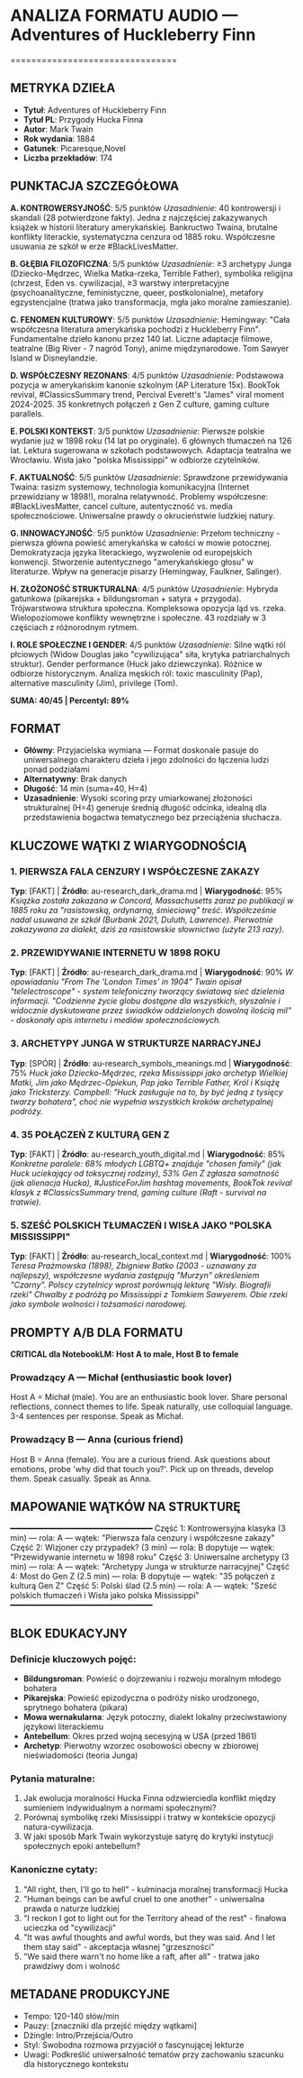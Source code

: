 # ANALIZA FORMATU AUDIO — Adventures of Huckleberry Finn
================================

## METRYKA DZIEŁA
- **Tytuł**: Adventures of Huckleberry Finn
- **Tytuł PL**: Przygody Hucka Finna
- **Autor**: Mark Twain
- **Rok wydania**: 1884
- **Gatunek**: Picaresque,Novel
- **Liczba przekładów**: 174

## PUNKTACJA SZCZEGÓŁOWA

**A. KONTROWERSYJNOŚĆ**: 5/5 punktów
*Uzasadnienie*: 40 kontrowersji i skandali (28 potwierdzone fakty). Jedna z najczęściej zakazywanych książek w historii literatury amerykańskiej. Bankructwo Twaina, brutalne konflikty literackie, systematyczna cenzura od 1885 roku. Współczesne usuwania ze szkół w erze #BlackLivesMatter.

**B. GŁĘBIA FILOZOFICZNA**: 5/5 punktów
*Uzasadnienie*: ≥3 archetypy Junga (Dziecko-Mędrzec, Wielka Matka-rzeka, Terrible Father), symbolika religijna (chrzest, Eden vs. cywilizacja), ≥3 warstwy interpretacyjne (psychoanalityczne, feministyczne, queer, postkolonialne), metafory egzystencjalne (tratwa jako transformacja, mgła jako moralne zamieszanie).

**C. FENOMEN KULTUROWY**: 5/5 punktów
*Uzasadnienie*: Hemingway: "Cała współczesna literatura amerykańska pochodzi z Huckleberry Finn". Fundamentalne dzieło kanonu przez 140 lat. Liczne adaptacje filmowe, teatralne (Big River - 7 nagród Tony), anime międzynarodowe. Tom Sawyer Island w Disneylandzie.

**D. WSPÓŁCZESNY REZONANS**: 4/5 punktów
*Uzasadnienie*: Podstawowa pozycja w amerykańskim kanonie szkolnym (AP Literature 15x). BookTok revival, #ClassicsSummary trend, Percival Everett's "James" viral moment 2024-2025. 35 konkretnych połączeń z Gen Z culture, gaming culture parallels.

**E. POLSKI KONTEKST**: 3/5 punktów
*Uzasadnienie*: Pierwsze polskie wydanie już w 1898 roku (14 lat po oryginale). 6 głównych tłumaczeń na 126 lat. Lektura sugerowana w szkołach podstawowych. Adaptacja teatralna we Wrocławiu. Wisła jako "polska Mississippi" w odbiorze czytelników.

**F. AKTUALNOŚĆ**: 5/5 punktów
*Uzasadnienie*: Sprawdzone przewidywania Twaina: rasizm systemowy, technologia komunikacyjna (Internet przewidziany w 1898!), moralna relatywność. Problemy współczesne: #BlackLivesMatter, cancel culture, autentyczność vs. media społecznościowe. Uniwersalne prawdy o okrucieństwie ludzkiej natury.

**G. INNOWACYJNOŚĆ**: 5/5 punktów
*Uzasadnienie*: Przełom techniczny - pierwsza główna powieść amerykańska w całości w mowie potocznej. Demokratyzacja języka literackiego, wyzwolenie od europejskich konwencji. Stworzenie autentycznego "amerykańskiego głosu" w literaturze. Wpływ na generacje pisarzy (Hemingway, Faulkner, Salinger).

**H. ZŁOŻONOŚĆ STRUKTURALNA**: 4/5 punktów
*Uzasadnienie*: Hybryda gatunkowa (pikarejska + bildungsroman + satyra + przygoda). Trójwarstwowa struktura społeczna. Kompleksowa opozycja ląd vs. rzeka. Wielopoziomowe konflikty wewnętrzne i społeczne. 43 rozdziały w 3 częściach z różnorodnym rytmem.

**I. ROLE SPOŁECZNE I GENDER**: 4/5 punktów
*Uzasadnienie*: Silne wątki ról płciowych (Widow Douglas jako "cywilizująca" siła, krytyka patriarchalnych struktur). Gender performance (Huck jako dziewczynka). Różnice w odbiorze historycznym. Analiza męskich ról: toxic masculinity (Pap), alternative masculinity (Jim), privilege (Tom).

**SUMA: 40/45 | Percentyl: 89%**

## FORMAT
- **Główny**: Przyjacielska wymiana — Format doskonale pasuje do uniwersalnego charakteru dzieła i jego zdolności do łączenia ludzi ponad podziałami
- **Alternatywny**: Brak danych
- **Długość**: 14 min (suma=40, H=4)
- **Uzasadnienie**: Wysoki scoring przy umiarkowanej złożoności strukturalnej (H=4) generuje średnią długość odcinka, idealną dla przedstawienia bogactwa tematycznego bez przeciążenia słuchacza.

## KLUCZOWE WĄTKI Z WIARYGODNOŚCIĄ

### 1. PIERWSZA FALA CENZURY I WSPÓŁCZESNE ZAKAZY
**Typ**: [FAKT] | **Źródło**: au-research_dark_drama.md | **Wiarygodność**: 95%
*Książka została zakazana w Concord, Massachusetts zaraz po publikacji w 1885 roku za "rasistowską, ordynarną, śmieciową" treść. Współcześnie nadal usuwana ze szkół (Burbank 2021, Duluth, Lawrence). Pierwotnie zakazywana za dialekt, dziś za rasistowskie słownictwo (użyte 213 razy).*

### 2. PRZEWIDYWANIE INTERNETU W 1898 ROKU
**Typ**: [FAKT] | **Źródło**: au-research_dark_drama.md | **Wiarygodność**: 90%
*W opowiadaniu "From The 'London Times' in 1904" Twain opisał "telelectroscope" - system telefoniczny tworzący światową sieć dzielenia informacji. "Codzienne życie globu dostępne dla wszystkich, słyszalnie i widocznie dyskutowane przez świadków oddzielonych dowolną ilością mil" - doskonały opis internetu i mediów społecznościowych.*

### 3. ARCHETYPY JUNGA W STRUKTURZE NARRACYJNEJ
**Typ**: [SPÓR] | **Źródło**: au-research_symbols_meanings.md | **Wiarygodność**: 75%
*Huck jako Dziecko-Mędrzec, rzeka Mississippi jako archetyp Wielkiej Matki, Jim jako Mędrzec-Opiekun, Pap jako Terrible Father, Król i Książę jako Tricksterzy. Campbell: "Huck zasługuje na to, by być jedną z tysięcy twarzy bohatera", choć nie wypełnia wszystkich kroków archetypalnej podróży.*

### 4. 35 POŁĄCZEŃ Z KULTURĄ GEN Z
**Typ**: [FAKT] | **Źródło**: au-research_youth_digital.md | **Wiarygodność**: 85%
*Konkretne paralele: 68% młodych LGBTQ+ znajduje "chosen family" (jak Huck uciekający od toksycznej rodziny), 53% Gen Z zgłasza samotność (jak alienacja Hucka), #JusticeForJim hashtag movements, BookTok revival klasyk z #ClassicsSummary trend, gaming culture (Raft - survival na tratwie).*

### 5. SZEŚĆ POLSKICH TŁUMACZEŃ I WISŁA JAKO "POLSKA MISSISSIPPI"
**Typ**: [FAKT] | **Źródło**: au-research_local_context.md | **Wiarygodność**: 100%
*Teresa Prażmowska (1898), Zbigniew Batko (2003 - uznawany za najlepszy), współczesne wydania zastępują "Murzyn" określeniem "Czarny". Polscy czytelnicy wprost porównują lekturę "Wisły. Biografii rzeki" Chwalby z podróżą po Mississippi z Tomkiem Sawyerem. Obie rzeki jako symbole wolności i tożsamości narodowej.*

## PROMPTY A/B DLA FORMATU

**CRITICAL dla NotebookLM: Host A to male, Host B to female**

### Prowadzący A — Michał (enthusiastic book lover)
Host A = Michał (male). 
You are an enthusiastic book lover. Share personal reflections, connect themes to life. Speak naturally, use colloquial language. 3-4 sentences per response. Speak as Michał.

### Prowadzący B — Anna (curious friend)
Host B = Anna (female). 
You are a curious friend. Ask questions about emotions, probe 'why did that touch you?'. Pick up on threads, develop them. Speak casually. Speak as Anna.

## MAPOWANIE WĄTKÓW NA STRUKTURĘ
━━━━━━━━━━━━━━━━━━━━━━━━━━━━━━
Część 1: Kontrowersyjna klasyka (3 min) — rola: A — wątek: "Pierwsza fala cenzury i współczesne zakazy"
Część 2: Wizjoner czy przypadek? (3 min) — rola: B dopytuje — wątek: "Przewidywanie internetu w 1898 roku"
Część 3: Uniwersalne archetypy (3 min) — rola: A — wątek: "Archetypy Junga w strukturze narracyjnej"
Część 4: Most do Gen Z (2.5 min) — rola: B dopytuje — wątek: "35 połączeń z kulturą Gen Z"
Część 5: Polski ślad (2.5 min) — rola: A — wątek: "Sześć polskich tłumaczeń i Wisła jako polska Mississippi"
━━━━━━━━━━━━━━━━━━━━━━━━━━━━━━

## BLOK EDUKACYJNY

### Definicje kluczowych pojęć:
- **Bildungsroman**: Powieść o dojrzewaniu i rozwoju moralnym młodego bohatera
- **Pikarejska**: Powieść epizodyczna o podróży nisko urodzonego, sprytnego bohatera (pikara)
- **Mowa wernakularna**: Język potoczny, dialekt lokalny przeciwstawiony językowi literackiemu
- **Antebellum**: Okres przed wojną secesyjną w USA (przed 1861)
- **Archetyp**: Pierwotny wzorzec osobowości obecny w zbiorowej nieświadomości (teoria Junga)

### Pytania maturalne:
1. Jak ewolucja moralności Hucka Finna odzwierciedla konflikt między sumieniem indywidualnym a normami społecznymi?
2. Porównaj symbolikę rzeki Mississippi i tratwy w kontekście opozycji natura-cywilizacja.
3. W jaki sposób Mark Twain wykorzystuje satyrę do krytyki instytucji społecznych epoki antebellum?

### Kanoniczne cytaty:
1. "All right, then, I'll go to hell" - kulminacja moralnej transformacji Hucka
2. "Human beings can be awful cruel to one another" - uniwersalna prawda o naturze ludzkiej
3. "I reckon I got to light out for the Territory ahead of the rest" - finałowa ucieczka od "cywilizacji"
4. "It was awful thoughts and awful words, but they was said. And I let them stay said" - akceptacja własnej "grzeszności"
5. "We said there warn't no home like a raft, after all" - tratwa jako prawdziwy dom i wolność

## METADANE PRODUKCYJNE
- Tempo: 120-140 słów/min
- Pauzy: [znaczniki dla przejść między wątkami]
- Dżingle: Intro/Przejścia/Outro
- Styl: Swobodna rozmowa przyjaciół o fascynującej lekturze
- Uwagi: Podkreślić uniwersalność tematów przy zachowaniu szacunku dla historycznego kontekstu